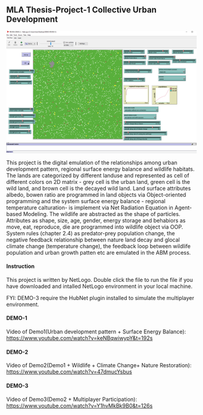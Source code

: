 ## MLA Thesis-Project-1 Collective Urban Development
![screenshot of Demo-2](Screenshot_Demo2.png)

This project is the digital emulation of the relationships among urban development pattern, regional surface energy balance and wildlife habitats. The lands are categorized by different landuse and represented as cell of different colors on 2D matrix - grey cell is the urban land, green cell is the wild land, and brown cell is the decayed wild land. Land surface attributes albedo, bowen ratio are programmed in land objects via Object-oriented programming and the system surface energy balance - regional temperature calturation- is implement via Net Radiation Equation in Agent-based Modeling.  The wildlife are abstracted as the shape of particles. Attributes as shape, size, age, gender, energy storage and behabiors as move, eat, reproduce, die are programmed into wildlife object via OOP. System rules (chapter 2.4) as predator-prey population change, the negative feedback relationship between nature land decay and glocal climate change (temperature change), the feedback loop between wildlife population and urban growth patten etc are emulated in the ABM process. 

#### Instruction
This project is written by NetLogo. Double click the file to run the file if you have downloaded and intalled NetLogo environment in your local machine. 

FYI: DEMO-3 require the HubNet plugin installed to simulate the multiplayer environment.

#### DEMO-1
Video of Demo1(Urban development pattern + Surface Energy Balance): 
https://www.youtube.com/watch?v=keNBqwiwypY&t=192s


#### DEMO-2
Video of Demo2(Demo1 + Wildlife + Climate Change+ Nature Restoration):
https://www.youtube.com/watch?v=47dmucYsbus


#### DEMO-3
Video of Demo3(Demo2 + Multiplayer Participation):
https://www.youtube.com/watch?v=Y1hvMkBk9B0&t=126s
